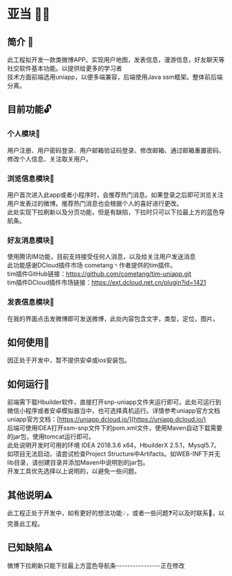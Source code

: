 # 亚当 :guardsman:
## 简介 :page_facing_up:
此工程拟开发一款类微博APP。实现用户地图，发表信息，漫游信息，好友聊天等社交软件基本功能。以提供给更多的学习者  
技术方面前端选用uniapp，以便多端兼容，后端使用Java ssm框架。整体前后端分离。  
## 目前功能:unlock:
### 个人模块:man:
用户注册、用户密码登录、用户邮箱验证码登录、修改邮箱、通过邮箱重置密码、修改个人信息、关注取关用户。
### 浏览信息模块:eyes:
用户首次进入此app或者小程序时，会推荐热门消息。如果登录之后即可浏览关注用户发表过的微博。推荐热门消息也会根据个人的喜好进行更改。  
此处实现下拉刷新以及分页功能，但是有缺陷，下拉时只可以下拉最上方的蓝色导航条。  
### 好友消息模块:two_men_holding_hands:
使用腾讯IM功能，目前支持接受任何人消息，以及给关注用户发送消息  
此功能感谢DCloud插件市场 cometang丶作者提供的tim插件。  
tim插件GitHub链接：https://github.com/cometang/tim-uniapp.git  
tim插件DCloud插件市场链接：https://ext.dcloud.net.cn/plugin?id=1421  
### 发表信息模块:memo:
在我的界面点击发微博即可发送微博，此处内容包含文字，类型，定位，图片。  
## 如何使用:round_pushpin:
因正处于开发中，暂不提供安卓或ios安装包。
## 如何运行:car:
前端需下载Hbuilder软件，直接打开snp-uniapp文件夹运行即可。此处可运行到微信小程序或者安卓模拟器当中，也可选择真机运行。详情参考uniapp官方文档  
uniapp官方文档：[https://uniapp.dcloud.io/](https://uniapp.dcloud.io/)  
后端可使用IDEA打开ssm-snp文件下的pom.xml文件，使用Maven自动下载需要的jar包，使用tomcat运行即可。  
此处说明开发时可用的环境 IDEA 2018.3.6 x64，HbuilderX 2.5.1，Mysql5.7。  
如项目无法启动，请尝试检查Project Structure中Artifacts。如WEB-INF下并无lib目录，请创建目录并添加Maven中说明到的jar包。  
开发工具优先选择以上说明的，以避免一些问题。  
## 其他说明:warning:
此工程正处于开发中，如有更好的想法功能:bulb:，或者一些问题:question:可以及时联系:postbox:，以完善此工程。  
## 已知缺陷:warning:
微博下拉刷新只能下拉最上方蓝色导航条----------------正在修改  
